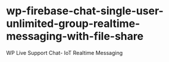 # wp-firebase-chat-single-user-unlimited-group-realtime-messaging-with-file-share
WP Live Support Chat- IoT Realtime Messaging
